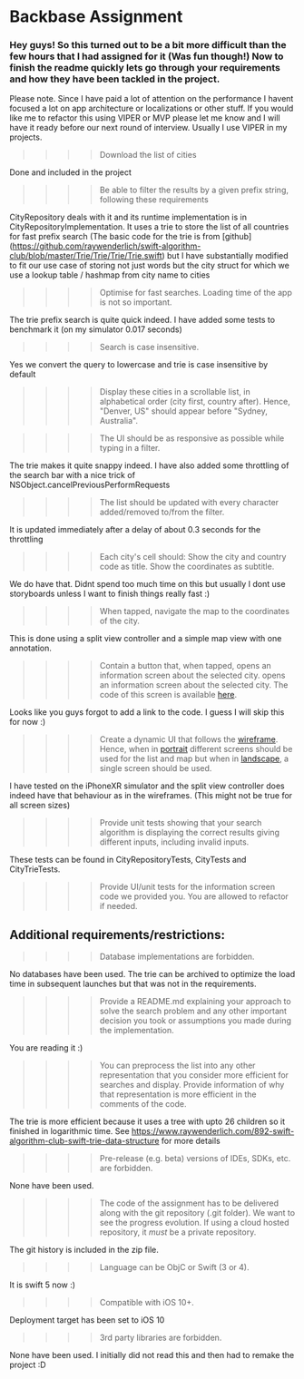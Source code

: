 #  Backbase Assignment

###  Hey guys! So this turned out to be a bit more difficult than the few hours that I had assigned for it (Was fun though!) Now to finish the readme quickly lets go through your requirements and how they have been tackled in the project. 

Please note. Since I have paid a lot of attention on the performance I havent focused a lot on app architecture or localizations or other stuff. If you would like me to refactor this using VIPER or MVP please let me know and I will have it ready before our next round of interview. Usually I use VIPER in my projects.

>>>> Download the list of cities 

Done and included in the project

>>>> Be able to filter the results by a given prefix string, following these requirements

CityRepository deals with it and its runtime implementation is in CityRepositoryImplementation. It uses a trie to store the list of all countries for fast prefix search (The basic code for the trie is from [github] (https://github.com/raywenderlich/swift-algorithm-club/blob/master/Trie/Trie/Trie/Trie.swift) but I have substantially modified to fit our use case of storing not just words but the city struct for which we use a lookup table / hashmap from city name to cities

>>>> Optimise for fast searches. Loading time of the app is not so important.

The trie prefix search is quite quick indeed. I have added some tests to benchmark it (on my simulator 0.017 seconds)

>>>> Search is case insensitive.

Yes we convert the query to lowercase and trie is case insensitive by default

>>>> Display these cities in a scrollable list, in alphabetical order (city first, country after). Hence, "Denver, US" should appear before "Sydney, Australia".



>>>> The UI should be as responsive as possible while typing in a filter.

The trie makes it quite snappy indeed. I have also added some throttling of the search bar with a nice trick of NSObject.cancelPreviousPerformRequests

>>>> The list should be updated with every character added/removed to/from the filter.

It is updated immediately after a delay of about 0.3 seconds for the throttling

>>>> Each city's cell should: Show the city and country code as title. Show the coordinates as subtitle.

We do have that. Didnt spend too much time on this but usually I dont use storyboards unless I want to finish things really fast :)

>>>> When tapped, navigate the map to the coordinates of the city.

This is done using a split view controller and a simple map view with one annotation.

>>>> Contain a button that, when tapped, opens an information screen about the selected city. opens an information screen about the selected city. The code of this screen is available [here](https://TODO).

Looks like you guys forgot to add a link to the code. I guess I will skip this for now :)

>>>> Create a dynamic UI that follows the [wireframe](wireframes). Hence, when in [portrait](wireframes/portrait.png) different screens should be used for the list and map but when in [landscape](wireframes/landscape.png), a single screen should be used.

I have tested on the iPhoneXR simulator and the split view controller does indeed have that behaviour as in the wireframes. (This might not be true for all screen sizes) 

>>>> Provide unit tests showing that your search algorithm is displaying the correct results giving different inputs, including invalid inputs.

These tests can be found in CityRepositoryTests, CityTests and CityTrieTests.

>>>> Provide UI/unit tests for the information screen code we provided you. You are allowed to refactor if needed.




## Additional requirements/restrictions:

>>>> Database implementations are forbidden.

No databases have been used. The trie can be archived to optimize the load time in subsequent launches but that was not in the requirements.

>>>> Provide a README.md explaining your approach to solve the search problem and any other important decision you took or assumptions you made during the implementation.

You are reading it :)

>>>> You can preprocess the list into any other representation that you consider more efficient for searches and display. Provide information of why that representation is more efficient in the comments of the code.

The trie is more efficient because it uses a tree with upto 26 children so it finished in logarithmic time. See https://www.raywenderlich.com/892-swift-algorithm-club-swift-trie-data-structure for more details

>>>> Pre-release (e.g. beta) versions of IDEs, SDKs, etc. are forbidden.

None have been used.

>>>> The code of the assignment has to be delivered along with the git repository (.git folder). We want to see the progress evolution. If using a cloud hosted repository, it *must* be a private repository.

The git history is included in the zip file.

>>>> Language can be ObjC or Swift (3 or 4).

It is swift 5 now :)

>>>> Compatible with iOS 10+.

Deployment target has been set to iOS 10

>>>> 3rd party libraries are forbidden.

None have been used. I initially did not read this and then had to remake the project :D
